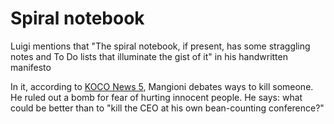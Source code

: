# Spiral notebook

Luigi mentions that "The spiral notebook, if present, has some straggling notes and To Do lists that illuminate the gist of it" in his handwritten manifesto

In it, according to [KOCO News 5](https://www.koco.com/article/luigi-mangione-unitedhealthcare-ceo-shooting/63157284), Mangioni debates ways to kill someone. He ruled out a bomb for fear of hurting innocent people. He says: what could be better than to "kill the CEO at his own bean-counting conference?"

